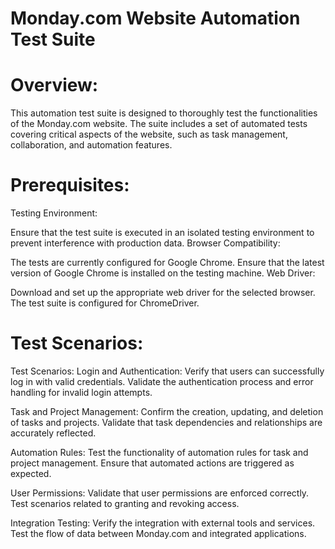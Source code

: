# Monday.com Website Automation Test Suite
#  Overview:
This automation test suite is designed to thoroughly test the functionalities of the Monday.com website. The suite includes a set of automated tests covering critical aspects of the website, such as task management,   
collaboration, and automation features.

#  Prerequisites:
Testing Environment:

Ensure that the test suite is executed in an isolated testing environment to prevent interference with production data.
Browser Compatibility:

The tests are currently configured for Google Chrome. Ensure that the latest version of Google Chrome is installed on the testing machine.
Web Driver:

Download and set up the appropriate web driver for the selected browser. The test suite is configured for ChromeDriver.

#  Test Scenarios:
Test Scenarios:
Login and Authentication:
Verify that users can successfully log in with valid credentials.
Validate the authentication process and error handling for invalid login attempts.

Task and Project Management:
Confirm the creation, updating, and deletion of tasks and projects.
Validate that task dependencies and relationships are accurately reflected.

Automation Rules:
Test the functionality of automation rules for task and project management.
Ensure that automated actions are triggered as expected.

User Permissions:
Validate that user permissions are enforced correctly.
Test scenarios related to granting and revoking access.

Integration Testing:
Verify the integration with external tools and services.
Test the flow of data between Monday.com and integrated applications.
